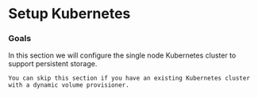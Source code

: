 # Setup Kubernetes

### Goals

In this section we will configure the single node Kubernetes cluster to support persistent storage.

`You can skip this section if you have an existing Kubernetes cluster with a dynamic volume provisioner.`